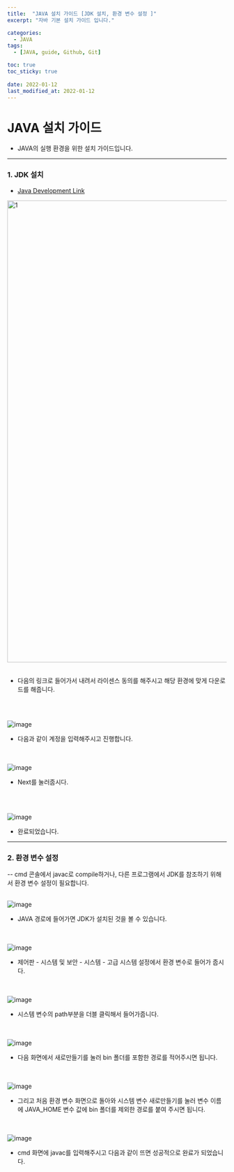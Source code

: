 ```yaml
---
title:  "JAVA 설치 가이드 [JDK 설치, 환경 변수 설정 ]"
excerpt: "자바 기본 설치 가이드 입니다."

categories:
  - JAVA
tags:
  - [JAVA, guide, Github, Git]

toc: true
toc_sticky: true
 
date: 2022-01-12
last_modified_at: 2022-01-12
---
```


# JAVA 설치 가이드
+ JAVA의 실행 환경을 위한 설치 가이드입니다.

<hr>

### 1. JDK 설치
- <a href = https://login.oracle.com/mysso/signon.jsp>Java Development Link</a>


<img width="1057" alt="1" src="https://user-images.githubusercontent.com/75063989/149084809-9789e5aa-e2bc-4370-9428-2d076a25612f.PNG">
<br><br>

- 다음의 링크로 들어가서 내려서 라이센스 동의를 해주시고 해당 환경에 맞게 다운로드를 해줍니다.<br><br>

<br>

![image](https://user-images.githubusercontent.com/75063989/149085281-9b02ff46-6e1f-4a1c-9031-84fe218458be.png)
- 다음과 같이 계정을 입력해주시고 진행합니다.

<br><br>
![image](https://user-images.githubusercontent.com/75063989/149086098-87a01a8a-a52c-45c6-9ac5-cb1dc0c077ca.png)

- Next를 눌러줍시다.

<br><br>

![image](https://user-images.githubusercontent.com/75063989/149086250-9c51d1d5-843a-4fb5-a7f2-92d7aeb5b451.png)

- 완료되었습니다.

<hr>

### 2. 환경 변수 설정
-- cmd 콘솔에서 javac로 compile하거나, 다른 프로그램에서 JDK를 참조하기 위해서 환경 변수 설정이 필요합니다. <br><br>


![image](https://user-images.githubusercontent.com/75063989/149086529-3293a0e9-8b04-4ab9-b6d2-64a1c7bfbc05.png)

- JAVA 경로에 들어가면 JDK가 설치된 것을 볼 수 있습니다.
<br><br><br>

![image](https://user-images.githubusercontent.com/75063989/149086966-bd6f74ef-f252-4b03-8519-a7e6a66645be.png)

- 제어판 - 시스템 및 보안 - 시스템 - 고급 시스템 설정에서 환경 변수로 들어가 줍시다.<br><br><br>

![image](https://user-images.githubusercontent.com/75063989/149087212-2fe937f4-cc45-4c44-9790-0d56c9cf96bc.png)

- 시스템 변수의 path부분을 더블 클릭해서 들어가줍니다.<br><br><br>

![image](https://user-images.githubusercontent.com/75063989/149087527-890c15cd-b91d-4b22-9125-b81b49b9e529.png)

- 다음 화면에서 새로만들기를 눌러 bin 폴더를 포함한 경로를 적어주시면 됩니다.<br><br><br>

![image](https://user-images.githubusercontent.com/75063989/149087652-9ee5197d-bdac-4c18-a1fd-81d9945c1cc1.png)

- 그리고 처음 환경 변수 화면으로 돌아와 시스템 변수 새로만들기를 눌러
변수 이름에 JAVA_HOME 변수 값에 bin 폴더를 제외한 경로를 붙여 주시면 됩니다.<br><br><br>

![image](https://user-images.githubusercontent.com/75063989/149087727-85b7a88a-489b-419f-a913-755eed3f76a8.png)

- cmd 화면에 javac를 입력해주시고 다음과 같이 뜨면 성공적으로 완료가 되었습니다.